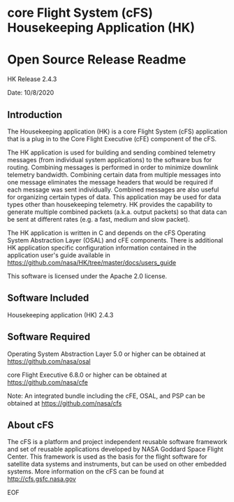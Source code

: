 core Flight System (cFS) Housekeeping Application (HK)
======================================================

Open Source Release Readme
==========================

HK Release 2.4.3

Date: 10/8/2020

Introduction
-------------
  The Housekeeping application (HK) is a core Flight System (cFS) application
  that is a plug in to the Core Flight Executive (cFE) component of the cFS.

  The HK application is used for building and sending combined telemetry messages
  (from individual system applications) to the software bus for routing. Combining
  messages is performed in order to minimize downlink telemetry bandwidth.
  Combining certain data from multiple messages into one message eliminates the
  message headers that would be required if each message was sent individually.
  Combined messages are also useful for organizing certain types of data. This
  application may be used for data types other than housekeeping telemetry. HK
  provides the capability to generate multiple combined packets (a.k.a. output
  packets) so that data can be sent at different rates (e.g. a fast, medium and
  slow packet).

  The HK application is written in C and depends on the cFS Operating System
  Abstraction Layer (OSAL) and cFE components.  There is additional HK application
  specific configuration information contained in the application user's guide
  available in https://github.com/nasa/HK/tree/master/docs/users_guide

  This software is licensed under the Apache 2.0 license. 


Software Included
------------------

  Housekeeping application (HK) 2.4.3


Software Required
------------------

 Operating System Abstraction Layer 5.0 or higher can be
 obtained at https://github.com/nasa/osal

 core Flight Executive 6.8.0 or higher can be obtained at
 https://github.com/nasa/cfe

 Note: An integrated bundle including the cFE, OSAL, and PSP can
 be obtained at https://github.com/nasa/cfs

About cFS
----------
  The cFS is a platform and project independent reusable software framework and
  set of reusable applications developed by NASA Goddard Space Flight Center.
  This framework is used as the basis for the flight software for satellite data
  systems and instruments, but can be used on other embedded systems.  More
  information on the cFS can be found at http://cfs.gsfc.nasa.gov

EOF
